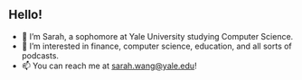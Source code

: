 ## Hello! 
- 👋 I’m Sarah, a sophomore at Yale University studying Computer Science.
- 👀 I’m interested in finance, computer science, education, and all sorts of podcasts.
- 📫 You can reach me at sarah.wang@yale.edu!

<!---
swang392/swang392 is a ✨ special ✨ repository because its `README.md` (this file) appears on your GitHub profile.
You can click the Preview link to take a look at your changes.
--->
